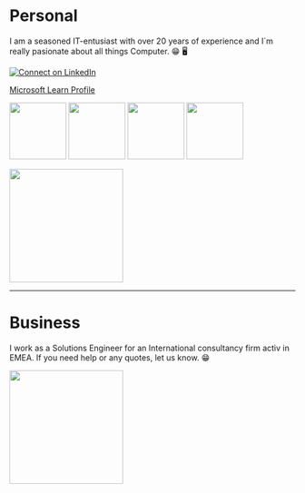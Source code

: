# Personal

I am a seasoned IT-entusiast with over 20 years of experience and I´m really pasionate about all things Computer. 😁 🖥️

[![Connect on LinkedIn](https://camo.githubusercontent.com/8f98e3b61b0da5c27840993910262b51ccea010d137c4ce6d2f17ce846a703df/68747470733a2f2f696d672e736869656c64732e696f2f62616467652f436f6e6e656374206f6e204c696e6b6564496e2d626c75653f7374796c653d666f722d7468652d6261646765266c6f676f3d6c696e6b6564696e266c6f676f436f6c6f723d7768697465 'LinkedIn: Michael Frank')](https://www.linkedin.com/in/michael-frank-26b86222b)

[Microsoft Learn Profile](https://learn.microsoft.com/en-us/users/michaelfrank-1121/credentials)

<p float="left">
<img src="https://learn.microsoft.com/media/learn/certification/badges/microsoft-certified-associate-badge.svg" width="100"/>
<img src="https://learn.microsoft.com/media/learn/certification/badges/microsoft-certified-fundamentals-badge.svg" width="100"/>
  <img src="https://learn.microsoft.com/en-us/media/profile/zero-state-applied-skills.svg?branch=main" width="100"/>
  <img src="https://learn.microsoft.com/media/learn/certification/badges/microsoft-certified-specialty-badge.svg" width="100"/>
</p>

<img src="https://nerdioinc.mcoutput.com/getnerdio/Skins/Default/Stylesheets/Images/transparent.gif" width="200"/>

---

# Business

I work as a Solutions Engineer for an International consultancy firm activ in EMEA. If you need help or any quotes, let us know. :grin:

[<img src="https://upload.wikimedia.org/wikipedia/commons/7/79/Dev_logo_rgb.png" width="200">](https://mcloud.devoteam.com)
